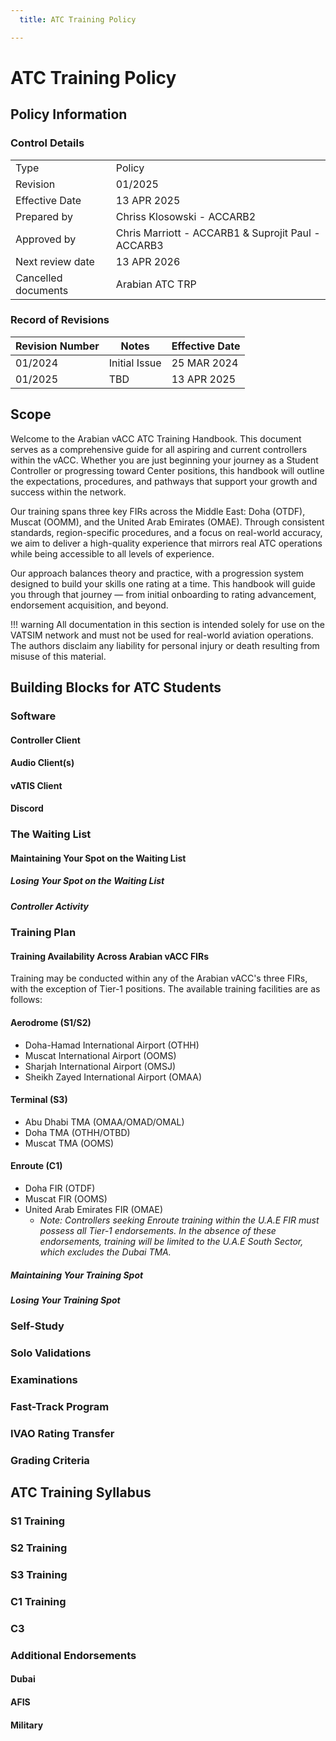 ```yaml
---
  title: ATC Training Policy

---
```

# ATC Training Policy
## Policy Information
### Control Details
|                     |                                                    |
|---------------------|----------------------------------------------------|
|         Type        |                      Policy                        |
|       Revision      |                      01/2025                       |
|    Effective Date   |                    13 APR 2025                     |
|     Prepared by     |             Chriss Klosowski - ACCARB2             |
|     Approved by     | Chris Marriott - ACCARB1 & Suprojit Paul - ACCARB3 |
|   Next review date  |                    13 APR 2026                     |
| Cancelled documents |                   Arabian ATC TRP                  |

### Record of Revisions
<table><thead>
  <tr>
    <th>Revision Number</th>
    <th>Notes</th>
    <th>Effective Date</th>
  </tr></thead>
<tbody>
  <tr>
    <td>01/2024</td>
    <td>Initial Issue</td>
    <td>25 MAR 2024</td>
  </tr>
  <tr>
    <td>01/2025</td>
    <td>TBD</td>
    <td>13 APR 2025</td>
  </tr>
</tbody></table>

## Scope
Welcome to the Arabian vACC ATC Training Handbook. This document serves as a comprehensive guide for all aspiring and current controllers within the vACC. Whether you are just beginning your journey as a Student Controller or progressing toward Center positions, this handbook will outline the expectations, procedures, and pathways that support your growth and success within the network.

Our training spans three key FIRs across the Middle East: Doha (OTDF), Muscat (OOMM), and the United Arab Emirates (OMAE). Through consistent standards, region-specific procedures, and a focus on real-world accuracy, we aim to deliver a high-quality experience that mirrors real ATC operations while being accessible to all levels of experience.

Our approach balances theory and practice, with a progression system designed to build your skills one rating at a time. This handbook will guide you through that journey — from initial onboarding to rating advancement, endorsement acquisition, and beyond.

!!! warning
    All documentation in this section is intended solely for use on the VATSIM network and must not be used for real-world aviation operations. The authors disclaim any liability for personal injury or death resulting from misuse of this material.

## Building Blocks for ATC Students
### Software
#### Controller Client
#### Audio Client(s)
#### vATIS Client
#### Discord

### The Waiting List
#### Maintaining Your Spot on the Waiting List
##### Losing Your Spot on the Waiting List
##### Controller Activity

### Training Plan
#### Training Availability Across Arabian vACC FIRs
Training may be conducted within any of the Arabian vACC's three FIRs, with the exception of Tier-1 positions. The available training facilities are as follows:

#### Aerodrome (S1/S2)
- Doha-Hamad International Airport (OTHH)
- Muscat International Airport (OOMS)
- Sharjah International Airport (OMSJ)
- Sheikh Zayed International Airport (OMAA)

#### Terminal (S3)
- Abu Dhabi TMA (OMAA/OMAD/OMAL)
- Doha TMA (OTHH/OTBD)
- Muscat TMA (OOMS)

#### Enroute (C1)
- Doha FIR (OTDF)
- Muscat FIR (OOMS)
- United Arab Emirates FIR (OMAE)  
  - *Note: Controllers seeking Enroute training within the U.A.E FIR must possess all Tier-1 endorsements. In the absence of these endorsements, training will be limited to the U.A.E South Sector, which excludes the Dubai TMA.*

##### Maintaining Your Training Spot
##### Losing Your Training Spot

### Self-Study

### Solo Validations

### Examinations

### Fast-Track Program

### IVAO Rating Transfer

### Grading Criteria

## ATC Training Syllabus
### S1 Training
### S2 Training
### S3 Training
### C1 Training
### C3
### Additional Endorsements
#### Dubai
#### AFIS
#### Military






